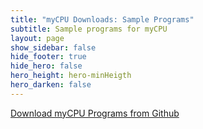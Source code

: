 ```yaml
---
title: "myCPU Downloads: Sample Programs"
subtitle: Sample programs for myCPU
layout: page
show_sidebar: false
hide_footer: true
hide_hero: false
hero_height: hero-minHeigth
hero_darken: false
---
```


<a class="button is-primary is-light" href="https://github.com/mylabpcb/myCPU/tree/bdcd2878bd70ab25a654d19c5ac2411b106ae676/Programs/Basic_ISA" target="_blank">Download myCPU Programs from Github</a>